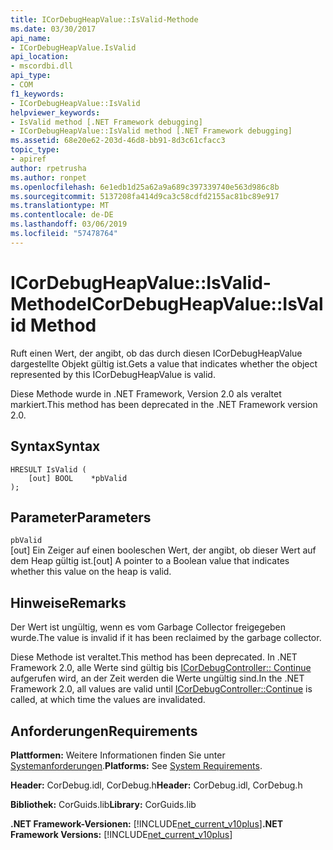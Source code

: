 ```yaml
---
title: ICorDebugHeapValue::IsValid-Methode
ms.date: 03/30/2017
api_name:
- ICorDebugHeapValue.IsValid
api_location:
- mscordbi.dll
api_type:
- COM
f1_keywords:
- ICorDebugHeapValue::IsValid
helpviewer_keywords:
- IsValid method [.NET Framework debugging]
- ICorDebugHeapValue::IsValid method [.NET Framework debugging]
ms.assetid: 68e20e62-203d-46d8-bb91-8d3c61cfacc3
topic_type:
- apiref
author: rpetrusha
ms.author: ronpet
ms.openlocfilehash: 6e1edb1d25a62a9a689c397339740e563d986c8b
ms.sourcegitcommit: 5137208fa414d9ca3c58cdfd2155ac81bc89e917
ms.translationtype: MT
ms.contentlocale: de-DE
ms.lasthandoff: 03/06/2019
ms.locfileid: "57478764"
---
```

# <a name="icordebugheapvalueisvalid-method"></a><span data-ttu-id="0b0ca-102">ICorDebugHeapValue::IsValid-Methode</span><span class="sxs-lookup"><span data-stu-id="0b0ca-102">ICorDebugHeapValue::IsValid Method</span></span>
<span data-ttu-id="0b0ca-103">Ruft einen Wert, der angibt, ob das durch diesen ICorDebugHeapValue dargestellte Objekt gültig ist.</span><span class="sxs-lookup"><span data-stu-id="0b0ca-103">Gets a value that indicates whether the object represented by this ICorDebugHeapValue is valid.</span></span>  
  
 <span data-ttu-id="0b0ca-104">Diese Methode wurde in .NET Framework, Version 2.0 als veraltet markiert.</span><span class="sxs-lookup"><span data-stu-id="0b0ca-104">This method has been deprecated in the .NET Framework version 2.0.</span></span>  
  
## <a name="syntax"></a><span data-ttu-id="0b0ca-105">Syntax</span><span class="sxs-lookup"><span data-stu-id="0b0ca-105">Syntax</span></span>  
  
```  
HRESULT IsValid (  
    [out] BOOL    *pbValid  
);  
```  
  
## <a name="parameters"></a><span data-ttu-id="0b0ca-106">Parameter</span><span class="sxs-lookup"><span data-stu-id="0b0ca-106">Parameters</span></span>  
 `pbValid`  
 <span data-ttu-id="0b0ca-107">[out] Ein Zeiger auf einen booleschen Wert, der angibt, ob dieser Wert auf dem Heap gültig ist.</span><span class="sxs-lookup"><span data-stu-id="0b0ca-107">[out] A pointer to a Boolean value that indicates whether this value on the heap is valid.</span></span>  
  
## <a name="remarks"></a><span data-ttu-id="0b0ca-108">Hinweise</span><span class="sxs-lookup"><span data-stu-id="0b0ca-108">Remarks</span></span>  
 <span data-ttu-id="0b0ca-109">Der Wert ist ungültig, wenn es vom Garbage Collector freigegeben wurde.</span><span class="sxs-lookup"><span data-stu-id="0b0ca-109">The value is invalid if it has been reclaimed by the garbage collector.</span></span>  
  
 <span data-ttu-id="0b0ca-110">Diese Methode ist veraltet.</span><span class="sxs-lookup"><span data-stu-id="0b0ca-110">This method has been deprecated.</span></span> <span data-ttu-id="0b0ca-111">In .NET Framework 2.0, alle Werte sind gültig bis [ICorDebugController:: Continue](../../../../docs/framework/unmanaged-api/debugging/icordebugcontroller-continue-method.md) aufgerufen wird, an der Zeit werden die Werte ungültig sind.</span><span class="sxs-lookup"><span data-stu-id="0b0ca-111">In the .NET Framework 2.0, all values are valid until [ICorDebugController::Continue](../../../../docs/framework/unmanaged-api/debugging/icordebugcontroller-continue-method.md) is called, at which time the values are invalidated.</span></span>  
  
## <a name="requirements"></a><span data-ttu-id="0b0ca-112">Anforderungen</span><span class="sxs-lookup"><span data-stu-id="0b0ca-112">Requirements</span></span>  
 <span data-ttu-id="0b0ca-113">**Plattformen:** Weitere Informationen finden Sie unter [Systemanforderungen](../../../../docs/framework/get-started/system-requirements.md).</span><span class="sxs-lookup"><span data-stu-id="0b0ca-113">**Platforms:** See [System Requirements](../../../../docs/framework/get-started/system-requirements.md).</span></span>  
  
 <span data-ttu-id="0b0ca-114">**Header:** CorDebug.idl, CorDebug.h</span><span class="sxs-lookup"><span data-stu-id="0b0ca-114">**Header:** CorDebug.idl, CorDebug.h</span></span>  
  
 <span data-ttu-id="0b0ca-115">**Bibliothek:** CorGuids.lib</span><span class="sxs-lookup"><span data-stu-id="0b0ca-115">**Library:** CorGuids.lib</span></span>  
  
 <span data-ttu-id="0b0ca-116">**.NET Framework-Versionen:** [!INCLUDE[net_current_v10plus](../../../../includes/net-current-v10plus-md.md)]</span><span class="sxs-lookup"><span data-stu-id="0b0ca-116">**.NET Framework Versions:** [!INCLUDE[net_current_v10plus](../../../../includes/net-current-v10plus-md.md)]</span></span>
